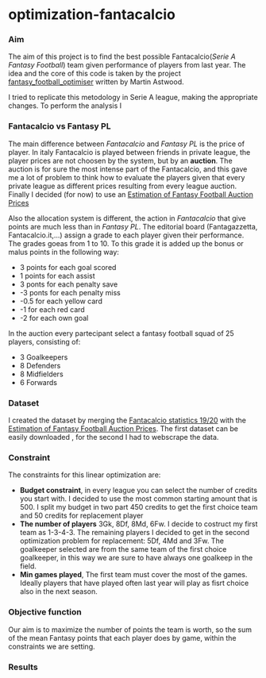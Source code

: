 # optimization-fantacalcio

### Aim
The aim of this project is to find the best possible Fantacalcio(*Serie A Fantasy Football*) team given performance of players from last year.
The idea and the core of this code is taken by the project [fantasy_football_optimiser](https://github.com/martineastwood/penalty/tree/master/fantasy_football_optimiser#optimising-fantasy-football-teams-using-linear-programming) written by Martin Astwood.

I tried to replicate this metodology in Serie A league, making the appropriate changes.
To perform the analysis I

### Fantacalcio vs Fantasy PL
The main difference between *Fantacalcio* and *Fantasy PL* is the price of player. In italy Fantacalcio is played between friends in private league, the player prices are not choosen by the system, but by an **auction**. The auction is for sure the most intense part of the Fantacalcio, and this gave me a lot of problem to think how to evaluate the players given that every private league as different prices resulting from every league auction. Finally I decided (for now) to use an [Estimation of Fantasy Football Auction Prices](https://www.fantacalcio-online.com/it/asta-fantacalcio-stima-prezzi)

Also the allocation system is different, the action in *Fantacalcio* that give points are much less than in *Fantasy PL*. The editorial board (Fantagazzetta, Fantacalcio.it,...) assign a grade to each player given their performance. The grades goeas from 1 to 10. To this grade it is added up the bonus or malus points in the following way:
  * 3 points for each goal scored 
  * 1 points for each assist
  * 3 ponts for each penalty save
  * -3 ponts for each penalty miss
  * -0.5 for each yellow card
  * -1 for each red card
  * -2 for each own goal
  
In the auction every partecipant select a fantasy football squad of 25 players, consisting of:

* 3 Goalkeepers
* 8 Defenders
* 8 Midfielders
* 6 Forwards

### Dataset
I created the dataset by merging the [Fantacalcio statistics 19/20](https://www.fantacalcio.it/statistiche-serie-a/2019-20/fantacalcio/riepilogo) with the [Estimation of Fantasy Football Auction Prices](https://www.fantacalcio-online.com/it/asta-fantacalcio-stima-prezzi). The first dataset can be easily downloaded , for the second I had to webscrape the data.

### Constraint
The constraints for this linear optimization are:
* **Budget constraint**, in every league you can select the number of credits you start with. I decided to use the most common starting amount that is 500. I split my budget in two part 450 credits to get the first choice team and 50 credits for replacement player
* **The number of players** 3Gk, 8Df, 8Md, 6Fw. I decide to costruct my first team as 1-3-4-3. The remaining players I decided to get in the second optimization problem for replacement: 5Df, 4Md and 3Fw. The goalkeeper selected are from the same team of the first choice goalkeeper, in this way we are sure to have always one goalkeep in the field.
* **Min games played**, The first team must cover the most of the games. Ideally players that have played often last year will play as fisrt choice also in the next season.

### Objective function
Our aim is to maximize the number of points the team is worth, so the sum of the mean Fantasy points that each player does by game, within the constraints we are setting.

### Results
